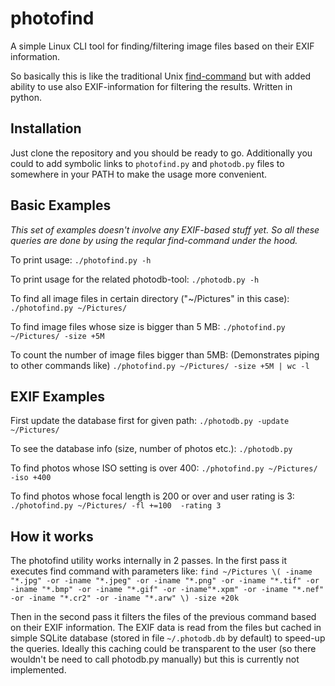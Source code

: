 # photofind
A simple Linux CLI tool for finding/filtering image files based on their EXIF information.

So basically this is like the traditional Unix [find-command](https://linux.die.net/man/1/find) but with added ability to use also EXIF-information for filtering the results. Written in python.

## Installation
Just clone the repository and you should be ready to go.
Additionally you could to add symbolic links to `photofind.py` and `photodb.py` files to somewhere in your PATH to make the usage more convenient.

## Basic Examples
 _This set of examples doesn't involve any EXIF-based stuff yet. So all these queries are done by using the reqular find-command under the hood._

To print usage:
`./photofind.py -h`

To print usage for the related photodb-tool:
`./photodb.py -h`

To find all image files in certain directory ("~/Pictures" in this case):
`./photofind.py ~/Pictures/`

To find image files whose size is bigger than 5 MB:
`./photofind.py ~/Pictures/ -size +5M`

To count the number of image files bigger than 5MB:
(Demonstrates piping to other commands like)
`./photofind.py ~/Pictures/ -size +5M | wc -l`

## EXIF Examples
First update the database first for given path:
`./photodb.py -update ~/Pictures/`

To see the database info (size, number of photos etc.):
`./photodb.py`

To find photos whose ISO setting is over 400:
`./photofind.py ~/Pictures/ -iso +400`

To find photos whose focal length is 200 or over and user rating is 3:
`./photofind.py ~/Pictures/ -fl +=100  -rating 3`

## How it works

The photofind utility works internally in 2 passes. In the first pass it executes find command with parameters like:
`find ~/Pictures \( -iname "*.jpg" -or -iname "*.jpeg" -or -iname "*.png" -or -iname "*.tif" -or -iname "*.bmp" -or -iname "*.gif" -or -iname"*.xpm" -or -iname "*.nef" -or -iname "*.cr2" -or -iname "*.arw" \) -size +20k`

Then in the second pass it filters the files of the previous command based on their EXIF information. The EXIF data is read from the files but cached in simple SQLite database (stored in file `~/.photodb.db` by default) to speed-up the queries.
Ideally this caching could be transparent to the user (so there wouldn't be need to call photodb.py manually) but this is currently not implemented.